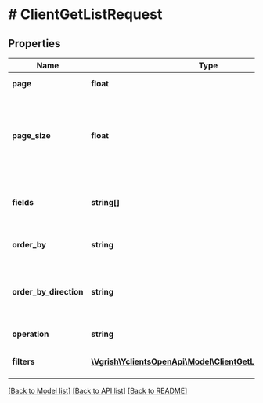 # # ClientGetListRequest

## Properties

Name | Type | Description | Notes
------------ | ------------- | ------------- | -------------
**page** | **float** | Номер страница | [optional] 
**page_size** | **float** | Количество выводимых строк на странице. Максимум 200. (По умолчанию 25) | [optional] 
**fields** | **string[]** | Поля, которые нужно вернуть в ответе | [optional] 
**order_by** | **string** | По какому полю сортировать | [optional] 
**order_by_direction** | **string** | Как сортировать (по возрастанию / по убыванию) | [optional] 
**operation** | **string** | Тип операции | [optional] 
**filters** | [**\Vgrish\YclientsOpenApi\Model\ClientGetListRequestFilters[]**](ClientGetListRequestFilters.md) | Фильтры для поиска по клиентам | [optional] 

[[Back to Model list]](../../README.md#documentation-for-models) [[Back to API list]](../../README.md#documentation-for-api-endpoints) [[Back to README]](../../README.md)


